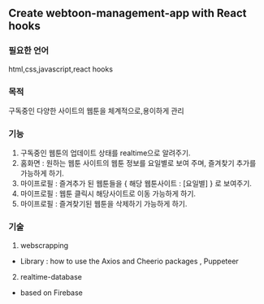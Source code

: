 ## Create webtoon-management-app with React hooks

### 필요한 언어 

html,css,javascript,react hooks

### 목적 

구독중인 다양한 사이트의 웹툰을 체계적으로,용이하게 관리

### 기능 

1. 구독중인 웹툰의 업데이트 상태를 realtime으로 알려주기.
2. 홈화면 : 원하는 웹툰 사이트의 웹툰 정보를 요일별로 보여 주며, 즐겨찾기 추가를 가능하게 하기.
3. 마이프로필 : 즐겨추가 된 웹툰들을 { 해당 웹툰사이트 : [요일별] } 로 보여주기.
4. 마이프로필 : 웹툰 클릭시 해당사이트로 이동 가능하게 하기.
5. 마이프로필 : 즐겨찾기된 웹툰을 삭제하기 가능하게 하기.

### 기술

1. webscrapping
- Library : how to use the Axios and Cheerio packages , Puppeteer
2. realtime-database
- based on Firebase 



